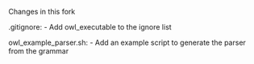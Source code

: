 Changes in this fork

 .gitignore:
    - Add owl_executable to the ignore list

owl_example_parser.sh:
    - Add an example script to generate the parser from the grammar
